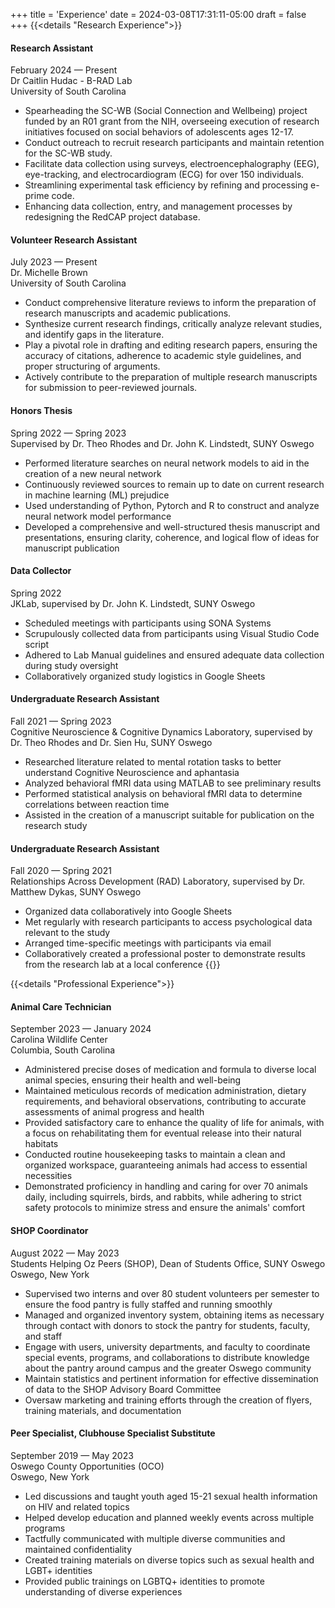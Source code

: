 +++
title = 'Experience'
date = 2024-03-08T17:31:11-05:00
draft = false
+++
{{<details "Research Experience">}}

#### Research Assistant

February 2024 — Present </br>
Dr Caitlin Hudac - B-RAD Lab </br>
University of South Carolina</br>
- Spearheading the SC-WB (Social Connection and Wellbeing) project funded by an R01 grant from the NIH, overseeing execution of research initiatives focused on social behaviors of adolescents ages 12-17.
- Conduct outreach to recruit research participants and maintain retention for the SC-WB study.
- Facilitate data collection using surveys, electroencephalography (EEG), eye-tracking, and electrocardiogram (ECG) for over 150 individuals.
- Streamlining experimental task efficiency by refining and processing e-prime code.
- Enhancing data collection, entry, and management processes by redesigning the RedCAP project database.

#### Volunteer Research Assistant

July 2023 — Present</br>
Dr. Michelle Brown </br>
University of South Carolina </br>
- Conduct comprehensive literature reviews to inform the preparation of research manuscripts and academic publications. 
- Synthesize current research findings, critically analyze relevant studies, and identify gaps in the literature.
- Play a pivotal role in drafting and editing research papers, ensuring the accuracy of citations, adherence to academic style guidelines, and proper structuring of arguments. 
- Actively contribute to the preparation of multiple research manuscripts for submission to peer-reviewed journals.

#### Honors Thesis

Spring 2022 — Spring 2023</br>
Supervised by Dr. Theo Rhodes and Dr. John K. Lindstedt, SUNY Oswego</br>
- Performed literature searches on neural network models to aid in the creation of a new neural network
- Continuously reviewed sources to remain up to date on current research in machine learning (ML) prejudice
- Used understanding of Python, Pytorch and R to construct and analyze neural network model performance
- Developed a comprehensive and well-structured thesis manuscript and presentations, ensuring clarity, coherence, and logical flow of ideas for manuscript publication

#### Data Collector

Spring 2022 </br>
JKLab, supervised by Dr. John K. Lindstedt, SUNY Oswego</br>
- Scheduled meetings with participants using SONA Systems
- Scrupulously collected data from participants using Visual Studio Code script
- Adhered to Lab Manual guidelines and ensured adequate data collection during study oversight
- Collaboratively organized study logistics in Google Sheets

#### Undergraduate Research Assistant

Fall 2021 — Spring 2023</br>
Cognitive Neuroscience & Cognitive Dynamics Laboratory, supervised by Dr. Theo Rhodes and Dr. Sien Hu, SUNY Oswego</br>
- Researched literature related to mental rotation tasks to better understand Cognitive Neuroscience and aphantasia
- Analyzed behavioral fMRI data using MATLAB to see preliminary results
- Performed statistical analysis on behavioral fMRI data to determine correlations between reaction time
- Assisted in the creation of a manuscript suitable for publication on the research study

#### Undergraduate Research Assistant

Fall 2020 — Spring 2021</br>
Relationships Across Development (RAD) Laboratory, supervised by Dr. Matthew Dykas, SUNY Oswego</br>
- Organized data collaboratively into Google Sheets 
- Met regularly with research participants to access psychological data relevant to the study
- Arranged time-specific meetings with participants via email
- Collaboratively created a professional poster to demonstrate results from the research lab at a local conference
{{</details>}}

{{<details "Professional Experience">}}
#### Animal Care Technician

September 2023 — January 2024 </br>
Carolina Wildlife Center</br>Columbia, South Carolina</br>
- Administered precise doses of medication and formula to diverse local animal species, ensuring their health and well-being
- Maintained meticulous records of medication administration, dietary requirements, and behavioral observations, contributing to accurate assessments of animal progress and health
- Provided satisfactory care to enhance the quality of life for animals, with a focus on rehabilitating them for eventual release into their natural habitats
- Conducted routine housekeeping tasks to maintain a clean and organized workspace, guaranteeing animals had access to essential necessities
- Demonstrated proficiency in handling and caring for over 70 animals daily, including squirrels, birds, and rabbits, while adhering to strict safety protocols to minimize stress and ensure the animals' comfort

#### SHOP Coordinator

August 2022 — May 2023</br>
Students Helping Oz Peers (SHOP), Dean of Students Office, SUNY Oswego</br>Oswego, New York</br>
- Supervised two interns and over 80 student volunteers per semester to ensure the food pantry is fully staffed and running smoothly
- Managed and organized inventory system, obtaining items as necessary through contact with donors to stock the pantry for students, faculty, and staff
- Engage with users, university departments, and faculty to coordinate special events, programs, and collaborations to distribute knowledge about the pantry around campus and the greater Oswego community
- Maintain statistics and pertinent information for effective dissemination of data to the SHOP Advisory Board Committee
- Oversaw marketing and training efforts through the creation of flyers, training materials, and documentation

#### Peer Specialist, Clubhouse Specialist Substitute

September 2019 — May 2023</br>
Oswego County Opportunities (OCO)</br> Oswego, New York</br>
- Led discussions and taught youth aged 15-21 sexual health information on HIV and related topics
- Helped develop education and planned weekly events across multiple programs
- Tactfully communicated with multiple diverse communities and maintained confidentiality
- Created training materials on diverse topics such as sexual health and LGBT+ identities
- Provided public trainings on LGBTQ+ identities to promote understanding of diverse experiences